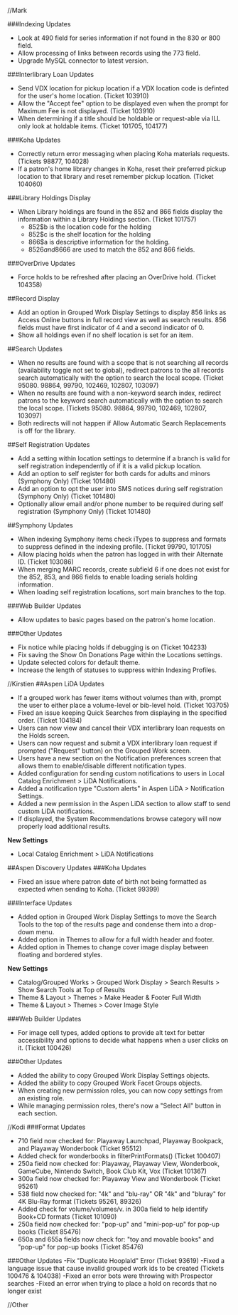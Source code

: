 //Mark

###Indexing Updates
- Look at 490 field for series information if not found in the 830 or 800 field.
- Allow processing of links between records using the 773 field. 
- Upgrade MySQL connector to latest version.

###Interlibrary Loan Updates
- Send VDX location for pickup location if a VDX location code is definted for the user's home location. (Ticket 103910)
- Allow the "Accept fee" option to be displayed even when the prompt for Maximum Fee is not displayed. (Ticket 103910)
- When determining if a title should be holdable or request-able via ILL only look at holdable items. (Ticket 101705, 104177)

###Koha Updates
- Correctly return error messaging when placing Koha materials requests. (Tickets 98877, 104028)
- If a patron's home library changes in Koha, reset their preferred pickup location to that library and reset remember pickup location. (Ticket 104060)

###Library Holdings Display
- When Library holdings are found in the 852 and 866 fields display the information within a Library Holdings section. (Ticket 101757) 
  - 852$b is the location code for the holding
  - 852$c is the shelf location for the holding
  - 866$a is descriptive information for the holding. 
  - 852$6 and 866$6 are used to match the 852 and 866 fields. 

###OverDrive Updates
- Force holds to be refreshed after placing an OverDrive hold. (Ticket 104358)

##Record Display
- Add an option in Grouped Work Display Settings to display 856 links as Access Online buttons in full record view as well as search results. 856 fields must have first indicator of 4 and a second indicator of 0.
- Show all holdings even if no shelf location is set for an item. 

##Search Updates
- When no results are found with a scope that is not searching all records (availability toggle not set to global), redirect patrons to the all records search automatically with the option to search the local scope. (Ticket 95080. 98864, 99790, 102469, 102807, 103097) 
- When no results are found with a non-keyword search index, redirect patrons to the keyword search automatically with the option to search the local scope. (Tickets 95080. 98864, 99790, 102469, 102807, 103097)
- Both redirects will not happen if Allow Automatic Search Replacements is off for the library. 

##Self Registration Updates
- Add a setting within location settings to determine if a branch is valid for self registration independently of if it is a valid pickup location. 
- Add an option to self register for both cards for adults and minors (Symphony Only) (Ticket 101480)
- Add an option to opt the user into SMS notices during self registration (Symphony Only) (Ticket 101480)
- Optionally allow email and/or phone number to be required during self registration (Symphony Only) (Ticket 101480)

##Symphony Updates
- When indexing Symphony items check iTypes to suppress and formats to suppress defined in the indexing profile. (Ticket 99790, 101705)
- Allow placing holds when the patron has logged in with their Alternate ID. (Ticket 103086) 
- When merging MARC records, create subfield 6 if one does not exist for the 852, 853, and 866 fields to enable loading serials holding information. 
- When loading self registration locations, sort main branches to the top. 

###Web Builder Updates
- Allow updates to basic pages based on the patron's home location. 

###Other Updates
- Fix notice while placing holds if debugging is on (Ticket 104233)
- Fix saving the Show On Donations Page within the Locations settings.  
- Update selected colors for default theme.
- Increase the length of statuses to suppress within Indexing Profiles.

//Kirstien
##Aspen LiDA Updates
- If a grouped work has fewer items without volumes than with, prompt the user to either place a volume-level or bib-level hold. (Ticket 103705) 
- Fixed an issue keeping Quick Searches from displaying in the specified order. (Ticket 104184)
- Users can now view and cancel their VDX interlibrary loan requests on the Holds screen.
- Users can now request and submit a VDX interlibrary loan request if prompted ("Request" button) on the Grouped Work screen.
- Users have a new section on the Notification preferences screen that allows them to enable/disable different notification types.
- Added configuration for sending custom notifications to users in Local Catalog Enrichment > LiDA Notifications.
- Added a notification type "Custom alerts" in Aspen LiDA > Notification Settings.
- Added a new permission in the Aspen LiDA section to allow staff to send custom LiDA notifications.
- If displayed, the System Recommendations browse category will now properly load additional results.

 **New Settings**
 - Local Catalog Enrichment > LiDA Notifications

##Aspen Discovery Updates
###Koha Updates
- Fixed an issue where patron date of birth not being formatted as expected when sending to Koha. (Ticket 99399)

###Interface Updates
- Added option in Grouped Work Display Settings to move the Search Tools to the top of the results page and condense them into a drop-down menu.
- Added option in Themes to allow for a full width header and footer.
- Added option in Themes to change cover image display between floating and bordered styles.

**New Settings**
 - Catalog/Grouped Works > Grouped Work Display > Search Results > Show Search Tools at Top of Results
 - Theme & Layout > Themes > Make Header & Footer Full Width
 - Theme & Layout > Themes > Cover Image Style

###Web Builder Updates
- For image cell types, added options to provide alt text for better accessibility and options to decide what happens when a user clicks on it. (Ticket 100426)

###Other Updates
- Added the ability to copy Grouped Work Display Settings objects.
- Added the ability to copy Grouped Work Facet Groups objects.
- When creating new permission roles, you can now copy settings from an existing role.
- While managing permission roles, there's now a "Select All" button in each section.

//Kodi
###Format Updates
- 710 field now checked for: Playaway Launchpad, Playaway Bookpack, and Playaway Wonderbook (Ticket 95512)
- Added check for wonderbooks in filterPrintFormats() (Ticket 100407)
- 250a field now checked for: Playaway, Playaway View, Wonderbook, GameCube, Nintendo Switch, Book Club Kit, Vox (Ticket 101367)
- 300a field now checked for: Playaway View and Wonderbook (Ticket 95261)
- 538 field now checked for: "4k" and "blu-ray" OR "4k" and "bluray" for 4K Blu-Ray format (Tickets 95261, 89326)
- Added check for volume/volumes/v. in 300a field to help identify Book+CD formats (Ticket 101090)
- 250a field now checked for: "pop-up" and "mini-pop-up" for pop-up books (Ticket 85476)
- 650a and 655a fields now check for: "toy and movable books" and "pop-up" for pop-up books (Ticket 85476)

###Other Updates
-Fix "Duplicate HooplaId" Error (Ticket 93619)
-Fixed a language issue that cause invalid grouped work ids to be created (Tickets 100476 & 104038)
-Fixed an error bots were throwing with Prospector searches
-Fixed an error when trying to place a hold on records that no longer exist

//Other